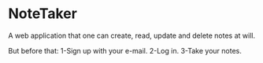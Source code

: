 # NoteTaker

A web application that one can create, read, update and delete notes at will.

But before that:
1-Sign up with your e-mail.
2-Log in.
3-Take your notes.
